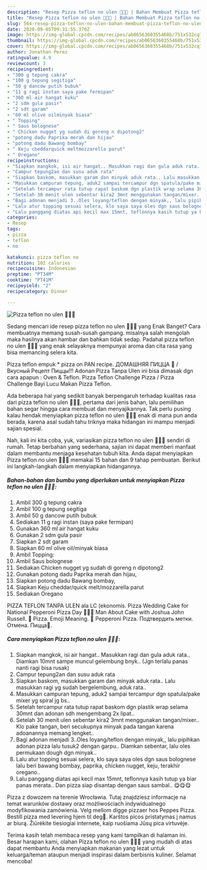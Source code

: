 ```yaml
---
description: "Resep Pizza teflon no ulen 🍕🍕🍕 | Bahan Membuat Pizza teflon no ulen 🍕🍕🍕 Yang Enak dan Simpel"
title: "Resep Pizza teflon no ulen 🍕🍕🍕 | Bahan Membuat Pizza teflon no ulen 🍕🍕🍕 Yang Enak dan Simpel"
slug: 564-resep-pizza-teflon-no-ulen-bahan-membuat-pizza-teflon-no-ulen-yang-enak-dan-simpel
date: 2020-09-05T09:31:55.370Z
image: https://img-global.cpcdn.com/recipes/ab0656360355468b/751x532cq70/pizza-teflon-no-ulen-🍕🍕🍕-foto-resep-utama.jpg
thumbnail: https://img-global.cpcdn.com/recipes/ab0656360355468b/751x532cq70/pizza-teflon-no-ulen-🍕🍕🍕-foto-resep-utama.jpg
cover: https://img-global.cpcdn.com/recipes/ab0656360355468b/751x532cq70/pizza-teflon-no-ulen-🍕🍕🍕-foto-resep-utama.jpg
author: Jonathan Perez
ratingvalue: 4.9
reviewcount: 3
recipeingredient:
- "300 g tepung cakra"
- "100 g tepung segitiga"
- "50 g dancow putih bubuk"
- "11 g ragi instan saya pake fermipan"
- "360 ml air hangat kuku"
- "2 sdm gula pasir"
- "2 sdt garam"
- "60 ml olive oilminyak biasa"
- " Topping"
- " Saus bolognese"
- " Chicken nugget yg sudah di goreng n dipotong2"
- "potong dadu Paprika merah dan hijau"
- "potong dadu Bawang bombay"
- " Keju cheddarquick meltmozzarella parut"
- " Oregano"
recipeinstructions:
- "Siapkan mangkok, isi air hangat.. Masukkan ragi dan gula aduk rata.. Diamkan 10mnt sampe muncul gelembung bnyk.. (Jgn terlalu panas nanti ragi bisa rusak)"
- "Campur tepung2an dan susu aduk rata"
- "Siapkan baskom, masukkan garam dan minyak aduk rata.. Lalu masukkan ragi yg sudah bergelembung, aduk rata.."
- "Masukkan campuran tepung, aduk2 sampai tercampur dgn spatula/pake mixer yg spiral jg bs.."
- "Setelah tercampur rata tutup rapat baskom dgn plastik wrap selama 30mnt dan adonan sdh mengembang 2x lipat.."
- "Setelah 30 menit ulen sebentar kira2 3mnt menggunakan tangan/mixer.. Klo pake tangan, beri secukupnya minyak pada tangan karena adoanannya memang lengket.."
- "Bagi adonan menjadi 3..Oles loyang/teflon dengan minyak,, lalu pipihkan adonan pizza lalu tusuk2 dengan garpu.. Diamkan sebentar, lalu oles permukaan dough dgn minyak.."
- "Lalu atur topping sesuai selera, klo saya saya oles dgn saus bolognese lalu beri bawang bombay, paprika, chicken nugget, keju, terakhir oregano.."
- "Lalu panggang diatas api kecil max 15mnt, teflonnya kasih tutup ya biar panas merata.. Dan pizza siap disantap dengan saus sambal.. 😋😋😋"
categories:
- Resep
tags:
- pizza
- teflon
- no

katakunci: pizza teflon no 
nutrition: 102 calories
recipecuisine: Indonesian
preptime: "PT34M"
cooktime: "PT41M"
recipeyield: "2"
recipecategory: Dinner

---
```



![Pizza teflon no ulen 🍕🍕🍕](https://img-global.cpcdn.com/recipes/ab0656360355468b/751x532cq70/pizza-teflon-no-ulen-🍕🍕🍕-foto-resep-utama.jpg)

Sedang mencari ide resep pizza teflon no ulen 🍕🍕🍕 yang Enak Banget? Cara membuatnya memang susah-susah gampang. misalnya salah mengolah maka hasilnya akan hambar dan bahkan tidak sedap. Padahal pizza teflon no ulen 🍕🍕🍕 yang enak selayaknya mempunyai aroma dan cita rasa yang bisa memancing selera kita.

Pizza teflon empuk * pizza on PAN recipe. ДОМАШНЯЯ ПИЦЦА 🍕 / Вкусный Рецепт Пиццы!!! Adonan Pizza Tanpa Ulen ini bisa dimasak dgn cara apapun : Oven &amp; Teflon. Pizza Teflon Challenge Pizza / Pizza Challenge Bayi Lucu Makan Pizza Teflon.

Ada beberapa hal yang sedikit banyak berpengaruh terhadap kualitas rasa dari pizza teflon no ulen 🍕🍕🍕, pertama dari jenis bahan, lalu pemilihan bahan segar hingga cara membuat dan menyajikannya. Tak perlu pusing kalau hendak menyiapkan pizza teflon no ulen 🍕🍕🍕 enak di mana pun anda berada, karena asal sudah tahu triknya maka hidangan ini mampu menjadi sajian spesial.


Nah, kali ini kita coba, yuk, variasikan pizza teflon no ulen 🍕🍕🍕 sendiri di rumah. Tetap berbahan yang sederhana, sajian ini dapat memberi manfaat dalam membantu menjaga kesehatan tubuh kita. Anda dapat menyiapkan Pizza teflon no ulen 🍕🍕🍕 memakai 15 bahan dan 9 tahap pembuatan. Berikut ini langkah-langkah dalam menyiapkan hidangannya.

<!--inarticleads1-->

##### Bahan-bahan dan bumbu yang diperlukan untuk menyiapkan Pizza teflon no ulen 🍕🍕🍕:

1. Ambil 300 g tepung cakra
1. Ambil 100 g tepung segitiga
1. Ambil 50 g dancow putih bubuk
1. Sediakan 11 g ragi instan (saya pake fermipan)
1. Gunakan 360 ml air hangat kuku
1. Gunakan 2 sdm gula pasir
1. Siapkan 2 sdt garam
1. Siapkan 60 ml olive oil/minyak biasa
1. Ambil  Topping:
1. Ambil  Saus bolognese
1. Sediakan  Chicken nugget yg sudah di goreng n dipotong2
1. Gunakan potong dadu Paprika merah dan hijau,
1. Siapkan potong dadu Bawang bombay,
1. Siapkan  Keju cheddar/quick melt/mozzarella parut
1. Sediakan  Oregano


PIZZA TEFLON TANPA ULEN ala LC (ekonomis. Pizza Wedding Cake for National Pepperoni Pizza Day 🍕🍕🍕 Man About Cake with Joshua John Russell. 🍕 Pizza. Emoji Meaning. 🍕 Pepperoni Pizza. Подтвердить метки. Отмена. Пицца🍕. 

<!--inarticleads2-->

##### Cara menyiapkan Pizza teflon no ulen 🍕🍕🍕:

1. Siapkan mangkok, isi air hangat.. Masukkan ragi dan gula aduk rata.. Diamkan 10mnt sampe muncul gelembung bnyk.. (Jgn terlalu panas nanti ragi bisa rusak)
1. Campur tepung2an dan susu aduk rata
1. Siapkan baskom, masukkan garam dan minyak aduk rata.. Lalu masukkan ragi yg sudah bergelembung, aduk rata..
1. Masukkan campuran tepung, aduk2 sampai tercampur dgn spatula/pake mixer yg spiral jg bs..
1. Setelah tercampur rata tutup rapat baskom dgn plastik wrap selama 30mnt dan adonan sdh mengembang 2x lipat..
1. Setelah 30 menit ulen sebentar kira2 3mnt menggunakan tangan/mixer.. Klo pake tangan, beri secukupnya minyak pada tangan karena adoanannya memang lengket..
1. Bagi adonan menjadi 3..Oles loyang/teflon dengan minyak,, lalu pipihkan adonan pizza lalu tusuk2 dengan garpu.. Diamkan sebentar, lalu oles permukaan dough dgn minyak..
1. Lalu atur topping sesuai selera, klo saya saya oles dgn saus bolognese lalu beri bawang bombay, paprika, chicken nugget, keju, terakhir oregano..
1. Lalu panggang diatas api kecil max 15mnt, teflonnya kasih tutup ya biar panas merata.. Dan pizza siap disantap dengan saus sambal.. 😋😋😋


Pizza z dowozem na terenie Wrocławia. Tutaj znajdziesz informacje na temat warunków dostawy oraz możliwościach indywidualnego modyfikowania zamówienia. Velg mellom digge pizzaer hos Peppes Pizza. Bestill pizza med levering hjem til deg🍕. Karštos picos pristatymas į namus ar biurą. Žiūrėkite tiesiogiai internete, kaip ruošiama Jūsų pica virtuvėje. 

Terima kasih telah membaca resep yang kami tampilkan di halaman ini. Besar harapan kami, olahan Pizza teflon no ulen 🍕🍕🍕 yang mudah di atas dapat membantu Anda menyiapkan makanan yang lezat untuk keluarga/teman ataupun menjadi inspirasi dalam berbisnis kuliner. Selamat mencoba!
